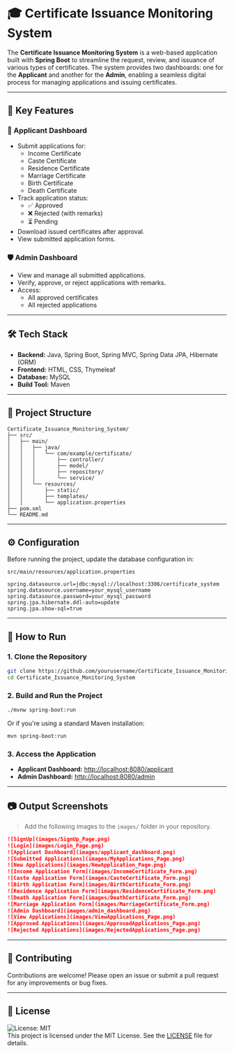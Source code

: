 
# 🎓 Certificate Issuance Monitoring System

The **Certificate Issuance Monitoring System** is a web-based application built with **Spring Boot** to streamline the request, review, and issuance of various types of certificates. The system provides two dashboards: one for the **Applicant** and another for the **Admin**, enabling a seamless digital process for managing applications and issuing certificates.

---

## 🚀 Key Features

### 👤 Applicant Dashboard
- Submit applications for:
  - Income Certificate
  - Caste Certificate
  - Residence Certificate
  - Marriage Certificate
  - Birth Certificate
  - Death Certificate
- Track application status:
  - ✅ Approved
  - ❌ Rejected (with remarks)
  - ⏳ Pending
- Download issued certificates after approval.
- View submitted application forms.

### 🛡️ Admin Dashboard
- View and manage all submitted applications.
- Verify, approve, or reject applications with remarks.
- Access:
  - All approved certificates
  - All rejected applications

---

## 🛠️ Tech Stack

- **Backend:** Java, Spring Boot, Spring MVC, Spring Data JPA, Hibernate (ORM)
- **Frontend:** HTML, CSS, Thymeleaf
- **Database:** MySQL
- **Build Tool:** Maven

---

## 📁 Project Structure

```
Certificate_Issuance_Monitoring_System/
├── src/
│   ├── main/
│   │   ├── java/
│   │   │   └── com/example/certificate/
│   │   │       ├── controller/
│   │   │       ├── model/
│   │   │       ├── repository/
│   │   │       └── service/
│   │   └── resources/
│   │       ├── static/
│   │       ├── templates/
│   │       └── application.properties
├── pom.xml
└── README.md
```

---

## ⚙️ Configuration

Before running the project, update the database configuration in:

`src/main/resources/application.properties`

```properties
spring.datasource.url=jdbc:mysql://localhost:3306/certificate_system
spring.datasource.username=your_mysql_username
spring.datasource.password=your_mysql_password
spring.jpa.hibernate.ddl-auto=update
spring.jpa.show-sql=true
```

---

## 🧪 How to Run

### 1. Clone the Repository

```bash
git clone https://github.com/yourusername/Certificate_Issuance_Monitoring_System.git
cd Certificate_Issuance_Monitoring_System
```

### 2. Build and Run the Project

```bash
./mvnw spring-boot:run
```

Or if you're using a standard Maven installation:

```bash
mvn spring-boot:run
```

### 3. Access the Application

- **Applicant Dashboard:** [http://localhost:8080/applicant](http://localhost:8080/applicant)
- **Admin Dashboard:** [http://localhost:8080/admin](http://localhost:8080/admin)

---

## 📷 Output Screenshots

> Add the following images to the `images/` folder in your repository.

```markdown
![SignUp](images/SignUp_Page.png)
![Login](images/Login_Page.png)
![Applicant Dashboard](images/applicant_dashboard.png)
![Submitted Applications](images/MyApplications_Page.png)
![New Applications](images/NewApplication_Page.png)
![Income Application Form](images/IncomeCertificate_Form.png)
![Caste Application Form](images/CasteCertificate_Form.png)
![Birth Application Form](images/BirthCertificate_Form.png)
![Residence Application Form](images/ResidenceCertificate_Form.png)
![Death Application Form](images/DeathCertificate_Form.png)
![Marriage Application Form](images/MarriageCertificate_Form.png)
![Admin Dashboard](images/admin_dashboard.png)
![View Applications](images/ViewApplications_Page.png)
![Approved Applications](images/ApprovedApplications_Page.png)
![Rejected Applications](images/RejectedApplications_Page.png)
```

---

## 🤝 Contributing

Contributions are welcome! Please open an issue or submit a pull request for any improvements or bug fixes.

---

## 📄 License

![License: MIT](https://img.shields.io/badge/License-MIT-yellow.svg)  
This project is licensed under the MIT License. See the [LICENSE](LICENSE) file for details.
